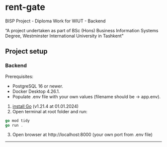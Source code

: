 # rent-gate

BISP Project - Diploma Work for WIUT - Backend

“A project undertaken as part of BSc (Hons) Business Information Systems Degree, Westminster International University in Tashkent"

## Project setup

### Backend

Prerequisites:

- PostgreSQL 16 or newer.
- Docker Desktop 4.26.1.
- Populate .env file with your own values (filename should be -> app.env).

1. [install Go](https://go.dev/) (v1.21.4 at 01.01.2024)
2. Open terminal at root folder and run:

```go
go mod tidy
go run .
```

3. Open browser at http://localhost:8000 (your own port from .env file)

---

<!-- ### Frontend

1. [install Node.js](https://nodejs.org/en/) LTS version (v18 or newer 01.01.2024)
2. Open terminal at `/client` folder and run:

```bash
npm install | yarn install | pnpm install
npm run dev | yarn dev     | pnpm run dev
```

3. Open browser at [http://localhost:3000](http://localhost:3000) -->
